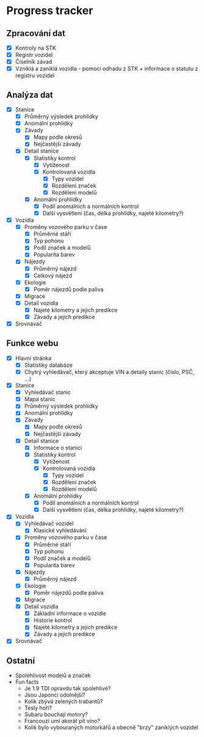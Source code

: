 # Progress tracker

## Zpracování dat

- [x] Kontroly na STK
- [x] Registr vozidel
- [x] Číselník závad
- [x] Vzniklá a zaniklá vozidla - pomocí odhadu z STK + informace o statutu z registru vozidel

## Analýza dat

- [x] Stanice
  - [x] Průměrný výsledek prohlídky
  - [x] Anomální prohlídky
  - [x] Závady
    - [x] Mapy podle okresů
    - [x] Nejčastější závady
  - [x] Detail stanice
    - [x] Statistiky kontrol
      - [x] Vytíženost
      - [x] Kontrolovaná vozidla
        - [x] Typy vozidel
        - [x] Rozdělení značek
        - [x] Rozdělení modelů
    - [x] Anomální prohlídky
      - [x] Podíl anomálních a normálních kontrol
      - [x] Další vysvětlení (čas, délka prohlídky, najeté kilometry?)
- [x] Vozidla
  - [x] Proměny vozového parku v čase
    - [x] Průměrné stáří
    - [x] Typ pohonu
    - [x] Podíl značek a modelů
    - [x] Popularita barev
  - [x] Nájezdy
    - [x] Průměrný nájezd
    - [x] Celkový nájezd
  - [x] Ekologie
    - [x] Poměr nájezdů podle paliva
  - [x] Migrace
  - [x] Detail vozidla
    - [x] Najeté kilometry a jejich predikce
    - [x] Závady a jejich predikce
- [x] Srovnávač

## Funkce webu

- [x] Hlavní stránka
  - [x] Statistiky databáze
  - [x] Chytrý vyhledávač, který akceptuje VIN a detaily stanic (číslo, PSČ, ...)
- [x] Stanice
  - [x] Vyhledávač stanic
  - [x] Mapa stanic
  - [x] Průměrný výsledek prohlídky
  - [x] Anomální prohlídky
  - [x] Závady
    - [x] Mapy podle okresů
    - [x] Nejčastější závady
  - [x] Detail stanice
    - [x] Informace o stanici
    - [x] Statistiky kontrol
      - [x] Vytíženost
      - [x] Kontrolovaná vozidla
        - [x] Typy vozidel
        - [x] Rozdělení značek
        - [x] Rozdělení modelů
    - [x] Anomální prohlídky
      - [x] Podíl anomálních a normálních kontrol
      - [x] Další vysvětlení (čas, délka prohlídky, najeté kilometry?)
- [x] Vozidla
  - [x] Vyhledávač vozidel
    - [x] Klasické vyhledávání
  - [x] Proměny vozového parku v čase
    - [x] Průměrné stáří
    - [x] Typ pohonu
    - [x] Podíl značek a modelů
    - [x] Popularita barev
  - [x] Nájezdy
    - [x] Průměrný nájezd
  - [x] Ekologie
    - [x] Poměr nájezdů podle paliva
  - [x] Migrace
  - [x] Detail vozidla
    - [x] Základní informace o vozidle
    - [x] Historie kontrol
    - [x] Najeté kilometry a jejich predikce
    - [x] Závady a jejich predikce
- [x] Srovnávač

## Ostatní

- Spolehlivost modelů a značek
- Fun facts
  - Je 1.9 TDI opravdu tak spolehlivé?
  - Jsou Japonci odolnější?
  - Kolik zbývá zelených trabantů?
  - Tesly hoří?
  - Subaru bouchají motory?
  - Francouzi umí akorát pít víno?
  - Kolik bylo vybouraných motorkářů a obecně "brzy" zaniklých vozidel
